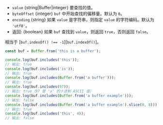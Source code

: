 <!-- YAML
added: v5.3.0
-->

* `value` {string|Buffer|integer} 要查找的值。
* `byteOffset` {integer} `buf` 中开始查找的偏移量。默认为 `0`。
* `encoding` {string} 如果 `value` 是字符串，则指定 `value` 的字符编码。默认为 `'utf8'`。
* 返回: {boolean} 如果 `buf` 查找到 `value`，则返回 `true`，否则返回 `false`。

相当于 [`buf.indexOf() !== -1`][`buf.indexOf()`]。

```js
const buf = Buffer.from('this is a buffer');

console.log(buf.includes('this'));
// 输出: true
console.log(buf.includes('is'));
// 输出: true
console.log(buf.includes(Buffer.from('a buffer')));
// 输出: true
console.log(buf.includes(97));
// 输出: true（97 是 'a' 的十进制 ASCII 值）
console.log(buf.includes(Buffer.from('a buffer example')));
// 输出: false
console.log(buf.includes(Buffer.from('a buffer example').slice(0, 8)));
// 输出: true
console.log(buf.includes('this', 4));
// 输出: false
```

